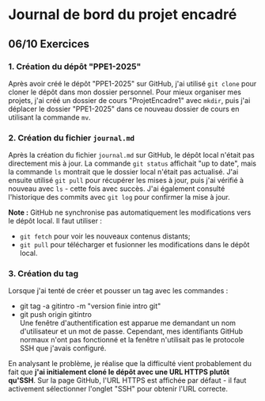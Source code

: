 # Journal de bord du projet encadré
## 06/10 Exercices

### 1. Création du dépôt "PPE1-2025"
Après avoir créé le dépôt "PPE1-2025" sur GitHub, j'ai utilisé `git clone` pour cloner le dépôt dans mon dossier personnel. Pour mieux organiser mes projets, j'ai créé un dossier de cours "ProjetEncadre1" avec `mkdir`, puis j'ai déplacer le dossier "PPE1-2025" dans ce nouveau dossier de cours en utilisant la commande `mv`.

### 2. Création du fichier `journal.md`
Après la création du fichier `journal.md` sur GitHub, le dépôt local n'était pas directement mis à jour. La commande `git status` affichait "up to date", mais la commande `ls` montrait que le dossier local n'était pas actualisé. J'ai ensuite utilisé `git pull` pour récupérer les mises à jour, puis j'ai vérifié à nouveau avec `ls` - cette fois avec succès. J'ai également consulté l'historique des commits avec `git log` pour confirmer la mise à jour.

**Note :** GitHub ne synchronise pas automatiquement les modifications vers le dépôt local. Il faut utiliser :
- `git fetch` pour voir les nouveaux contenus distants;
- `git pull` pour télécharger et fusionner les modifications dans le dépôt local.
  
### 3. Création du tag
Lorsque j'ai tenté de créer et pousser un tag avec les commandes :
- git tag -a gitintro -m "version finie intro git"
- git push origin gitintro\
Une fenêtre d'authentification est apparue me demandant un nom d'utilisateur et un mot de passe. Cependant, mes identifiants GitHub normaux n'ont pas fonctionné et la fenêtre n'utilisait pas le protocole SSH que j'avais configuré.

En analysant le problème, je réalise que la difficulté vient probablement du fait que **j'ai initialement cloné le dépôt avec une URL HTTPS plutôt qu'SSH**. Sur la page GitHub, l'URL HTTPS est affichée par défaut - il faut activement sélectionner l'onglet "SSH" pour obtenir l'URL correcte. 




